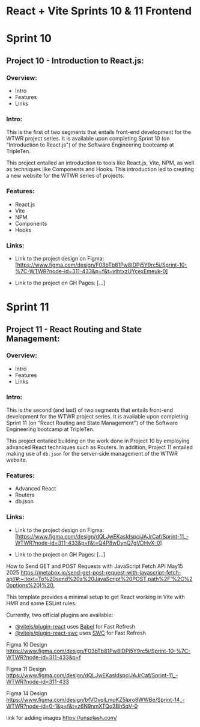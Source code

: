 # React + Vite Sprints 10 & 11 Frontend
# Sprint 10
## Project 10 - Introduction to React.js:

### Overview:

- Intro
- Features
- Links

### Intro:

This is the first of two segments that entails front-end development for the WTWR project series. It is available upon completing Sprint 10 (on "Introduction to React.js") of the Software Engineering bootcamp at TripleTen.

This project entailed an introduction to tools like React.js, Vite, NPM, as well as techniques like Components and Hooks. This introduction led to creating a new website for the WTWR series of projects.

### Features:

- React.js
- Vite
- NPM
- Components
- Hooks

### Links:

- Link to the project design on Figma: [https://www.figma.com/design/F03bTb81Pw8IDPj5Y9rc5i/Sprint-10-%7C-WTWR?node-id=311-433&p=f&t=vthtxzUYcexEmeuk-0]

- Link to the project on GH Pages: [...]

# Sprint 11
## Project 11 - React Routing and State Management:

### Overview:

- Intro
- Features
- Links

### Intro:

This is the second (and last) of two segments that entails front-end development for the WTWR project series. It is available upon completing Sprint 11 (on "React Routing and State Management") of the Software Engineering bootcamp at TripleTen.

This project entailed building on the work done in Project 10 by employing advanced React techniques such as Routers. In addition, Project 11 entailed making use of `db.json` for the server-side management of the WTWR website.

### Features:

- Advanced React
- Routers
- db.json

### Links:

- Link to the project design on Figma: [https://www.figma.com/design/dQLJwEKasIdspciJAJrCaf/Sprint-11_-WTWR?node-id=311-433&p=f&t=Q4P8wDynQ7gVDHvX-0]

- Link to the project on GH Pages: [...]

How to Send GET and POST Requests with JavaScript Fetch API May15 2025
<https://metabox.io/send-get-post-request-with-javascript-fetch-api/#:~:text=To%20send%20a%20JavaScript%20POST,path%2F'%2C%20options%20)%20.>

This template provides a minimal setup to get React working in Vite with HMR and some ESLint rules.

Currently, two official plugins are available:

- [@vitejs/plugin-react](https://github.com/vitejs/vite-plugin-react/blob/main/packages/plugin-react/README.md) uses [Babel](https://babeljs.io/) for Fast Refresh
- [@vitejs/plugin-react-swc](https://github.com/vitejs/vite-plugin-react-swc) uses [SWC](https://swc.rs/) for Fast Refresh

Figma 10 Design <https://www.figma.com/design/F03bTb81Pw8IDPj5Y9rc5i/Sprint-10-%7C-WTWR?node-id=311-433&p=f>

Figma 11 Design <https://www.figma.com/design/dQLJwEKasIdspciJAJrCaf/Sprint-11_-WTWR?node-id=311-433>

Figma 14 Design <https://www.figma.com/design/bfVOvqlLmoKZ5lpro8WWBe/Sprint-14_-WTWR?node-id=0-1&p=f&t=z6N9nmXTQo3Bh5qV-0>

link for adding images <https://unsplash.com/>